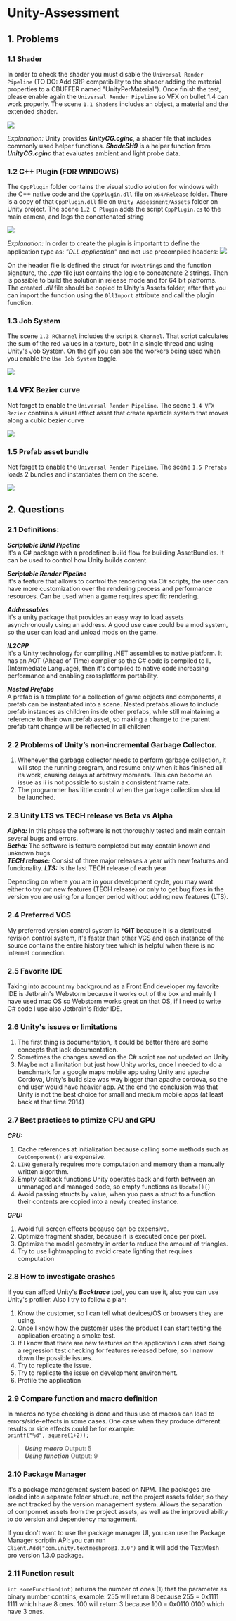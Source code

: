 # Unity-Assessment

## 1. Problems

### 1.1 Shader

In order to check the shader you must disable the `Universal Render Pipeline` (TO DO: Add SRP compatibility to the shader adding the material properties to a CBUFFER named "UnityPerMaterial").
Once finish the test, please enable again the `Universal Render Pipeline` so VFX on bullet 1.4 can work properly.
The scene `1.1 Shaders` includes an object, a material and the extended shader. 
    
![](Shader.gif)
    
*Explanation:* Unity provides ***UnityCG.cginc***, a shader file that includes commonly used helper functions. ***ShadeSH9*** is a helper function from ***UnityCG.cginc*** that evaluates ambient and light probe data.    

### 1.2 C++ Plugin (FOR WINDOWS)

The `CppPlugin` folder contains the visual studio solution for windows with the C++ native code and the `CppPlugin.dll` file on `x64/Release` folder.
There is a copy of that `CppPlugin.dll` file on `Unity Assessment/Assets` folder on Unity project.
The scene `1.2 C Plugin` adds the script `CppPlugin.cs` to the main camera, and logs the concatenated string
    
![](CppPlugin.gif)

*Explanation:* In order to create the plugin is important to define the application type as: *"DLL application"* and not use precompiled headers:
![](noprecompiledheaders.PNG)

On the header file is defined the struct for `TwoStrings` and the function signature, the *.cpp* file just contains the logic to concatenate 2 strings. Then is possible to build the solution in release mode and for 64 bit platforms.    
The created *.dll* file should be copied to Unity's Assets folder, after that you can import the function using the `DllImport` attribute and call the plugin function.



### 1.3 Job System

The scene `1.3 RChannel` includes the script `R Channel`. That script calculates the sum of the red values in a texture, both in a single thread and using Unity's Job System.
On the gif you can see the workers being used when you enable the `Use Job System` toggle.
    
![](JobSystem.gif)


### 1.4 VFX Bezier curve

Not forget to enable the `Universal Render Pipeline`. The scene `1.4 VFX Bezier` contains a visual effect asset that create aparticle system that moves along a cubic bezier curve
    
![](VFXBezier.gif)

### 1.5 Prefab asset bundle

Not forget to enable the `Universal Render Pipeline`. The scene `1.5 Prefabs` loads 2 bundles and instantiates them on the scene.
    
![](Prefabs.gif)


## 2. Questions

### 2.1 Definitions:

***Scriptable Build Pipeline***     
It's a C# package with a predefined build flow for building AssetBundles. It can be used to control how Unity builds content. 

***Scriptable Render Pipeline***   
It's a feature that allows to control the rendering via C# scripts, the user can have more customization over the rendering process and performance resources. Can be used when a game requires specific rendering.

***Addressables***   
It's a unity package that provides an easy way to load assets asynchronously using an address. A good use case could be a mod system, so the user can load and unload mods on the game.

***IL2CPP***   
It's a Unity technology for compiling .NET assemblies to native platform. It has an AOT (Ahead of Time) compiler so the C# code is compiled to IL (Intermediate Language), then it's compiled to native code increasing performance and enabling crossplatform portability.

***Nested Prefabs***   
A prefab is a template for a collection of game objects and components, a prefab can be instantiated into a scene. Nested prefabs allows to include prefab instances as children inside other prefabs, while still maintaining a reference to their own prefab asset, so making a change to the parent prefab taht change will be reflected in all children

### 2.2 Problems of Unity’s non-incremental Garbage Collector.   
1. Whenever the garbage collector needs to perform garbage collection, it will stop the running program, and resume only when it has finished all its work, causing delays at arbitrary moments. This can become an issue as ii is not possible to sustain a consistent frame rate.
2. The programmer has little control when the garbage collection should be launched.

### 2.3 Unity LTS vs TECH release vs Beta vs Alpha
***Alpha:*** In this phase the software is not thoroughly tested and main contain several bugs and errors.   
***Betha:*** The software is feature completed but may contain known and unknown bugs.   
***TECH release:*** Consist of three major releases a year with new features and funcionality.
***LTS:*** Is the last TECH release of each year   

Depending on where you are in your development cycle, you may want either to try out new features (TECH release) or only to get bug fixes in the version you are using for a longer period without adding new features (LTS).

### 2.4 Preferred VCS
My preferred version control system is ***GIT** because it is a distributed revision control system, it's faster than other VCS and each instance of the source contains the entire history tree  which is helpful when there is no internet connection.    

### 2.5 Favorite IDE
Taking into account my background as a Front End developer my favorite IDE is Jetbrain's Webstorm because it works out of the box and mainly I have used mac OS so Webstorm works great on that OS, if I need to write C# code I use also Jetbrain's Rider IDE.

### 2.6 Unity's issues or limitations
1. The first thing is documentation, it could be better there are some concepts that lack documentation.
2. Sometimes the changes saved on the C# script are not updated on Unity
3. Maybe not a limitation but just how Unity works, once I needed to do a benchmark for a google maps mobile app using Unity and apache Cordova, Unity's build size was way bigger than apache cordova, so the end user would have heavier app. At the end the conclusion was that Unity is not the best choice for small and medium mobile apps (at least back at that time 2014)

### 2.7 Best practices to ptimize CPU and GPU
***CPU:***   
1. Cache references at initialization because calling some methods such as `GetComponent()` are expensive.
2.  `LINQ` generally requires more computation and memory than a manually written algorithm.
3.  Empty callback functions Unity operates back and forth between an unmanaged and managed code, so empty functions as `Update(){}`
4.  Avoid passing structs by value, when yuo pass a struct to a function their contents are copied into a newly created instance.  

***GPU:***    
1. Avoid full screen effects because can be expensive.
2. Optimize fragment shader, because it is executed once per pixel.
3. Optimize the model geometry in order to reduce the amount of triangles.
4. Try to use lightmapping to avoid create lighting that requires computation

### 2.8 How to investigate crashes ###
If you can afford Unity's ***Backtrace*** tool, you can use it, also you can use Unity's profiler.
Also I try to follow a plan:
1. Know the customer, so I can tell what devices/OS or browsers they are using.
2. Once I know how the customer uses the product I can start testing the application creating a smoke test.
3. If I know that there are new features on the application I can start doing a regression test checking for features released before, so I narrow down the possible issues.
4. Try to replicate the issue.
5. Try to replicate the issue on development environment.
6. Profile the application

### 2.9 Compare function and macro definition ###
In macros no type checking is done and thus use of macros can lead to errors/side-effects in some cases. One case when they produce different results or side effects could be for example:    
    `printf("%d", square(1+2));`
> ***Using macro*** Output: 5     
> ***Using function*** Output: 9

### 2.10 Package Manager ###
It's a package management system based on NPM. The packages are loaded into a separate folder structure, not the project assets folder, so they are not tracked by the version management system. Allows the separation of componnet assets from the project assets, as well as the improved ability to do version and dependency management.

If you don't want to use the package manager UI, you can use the Package Manager scriptin API: you can run `Client.Add("com.unity.textmeshpro@1.3.0")` and it will add the TextMesh pro version 1.3.0 package.

### 2.11 Function result ###
`int someFunction(int)` returns the number of ones (1) that the parameter as binary number contains, example: 255 will return 8 because 255 = 0x1111 1111 which have 8 ones. 100 will return 3 because 100 = 0x0110 0100 which have 3 ones.   

